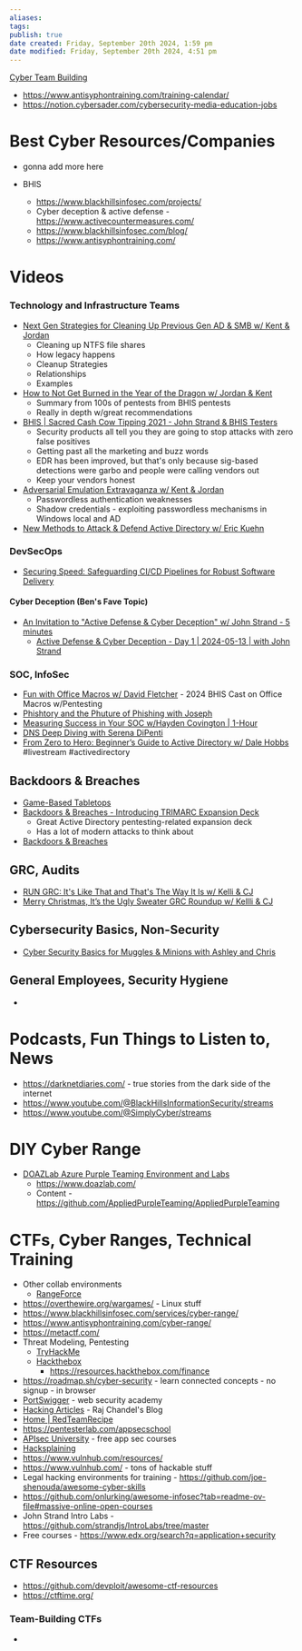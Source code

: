 ```yaml
---
aliases: 
tags: 
publish: true
date created: Friday, September 20th 2024, 1:59 pm
date modified: Friday, September 20th 2024, 4:51 pm
---
```



[Cyber Team Building](../Cyber%20Team%20Building/Cyber%20Team%20Building.md)

- https://www.antisyphontraining.com/training-calendar/ 
- https://notion.cybersader.com/cybersecurity-media-education-jobs 

# Best Cyber Resources/Companies

- gonna add more here

- BHIS
    - https://www.blackhillsinfosec.com/projects/
    - Cyber deception & active defense - https://www.activecountermeasures.com/
    - https://www.blackhillsinfosec.com/blog/
    - https://www.antisyphontraining.com/

# Videos

### Technology and Infrastructure Teams

- [Next Gen Strategies for Cleaning Up Previous Gen AD & SMB w/ Kent & Jordan](https://www.youtube.com/watch?v=lud3T2mHiI4)
    - Cleaning up NTFS file shares
    - How legacy happens
    - Cleanup Strategies
    - Relationships
    - Examples
- [How to Not Get Burned in the Year of the Dragon w/ Jordan & Kent](https://www.youtube.com/watch?v=4ERqB2rwPO0)
    - Summary from 100s of pentests from BHIS pentests
    - Really in depth w/great recommendations
- [BHIS | Sacred Cash Cow Tipping 2021 - John Strand & BHIS Testers](https://www.youtube.com/watch?v=P_fHD_Er_dg)
    - Security products all tell you they are going to stop attacks with zero false positives
    - Getting past all the marketing and buzz words
    - EDR has been improved, but that's only because sig-based detections were garbo and people were calling vendors out
    - Keep your vendors honest
- [Adversarial Emulation Extravaganza w/ Kent & Jordan](https://www.youtube.com/watch?v=q_y05SOZvPY)
    - Passwordless authentication weaknesses
    - Shadow credentials - exploiting passwordless mechanisms in Windows local and AD
- [New Methods to Attack & Defend Active Directory w/ Eric Kuehn](https://www.youtube.com/watch?v=rSgj-oMxG0g)

### DevSecOps

- [Securing Speed: Safeguarding CI/CD Pipelines for Robust Software Delivery](https://www.youtube.com/watch?v=vd5JpQB_owg)

#### Cyber Deception (Ben's Fave Topic)

- [An Invitation to "Active Defense & Cyber Deception" w/ John Strand - 5 minutes](https://www.linkedin.com/posts/antisyphon-training_an-invitation-to-defense-activity-7043959108894355456-Bqyo?trk=public_profile_like_view)
    - [Active Defense & Cyber Deception - Day 1 | 2024-05-13 | with John Strand](https://www.youtube.com/watch?v=R-imWPT1HWo)
    

### SOC, InfoSec

- [Fun with Office Macros w/ David Fletcher](https://www.youtube.com/watch?v=cfKDnxeoTuQ) - 2024 BHIS Cast on Office Macros w/Pentesting
- [Phishtory and the Phuture of Phishing with Joseph](https://www.youtube.com/watch?v=jkApCKWsiUI)
- [Measuring Success in Your SOC w/Hayden Covington | 1-Hour](https://www.youtube.com/watch?v=RvsAy4xXrpQ)
- [DNS Deep Diving with Serena DiPenti](https://www.youtube.com/watch?v=p0Ar6eincE0)
- [From Zero to Hero: Beginner’s Guide to Active Directory w/ Dale Hobbs](https://www.youtube.com/watch?v=XwOV7HpVLEA) #livestream #activedirectory

## Backdoors & Breaches

- [Game-Based Tabletops](../Game-Based%20Tabletops/Game-Based%20Tabletops.md)
- [Backdoors & Breaches - Introducing TRIMARC Expansion Deck](https://www.youtube.com/watch?v=P4sQCjRyG0o)
    - Great Active Directory pentesting-related expansion deck
    - Has a lot of modern attacks to think about
- [Backdoors & Breaches](../Game-Based%20Tabletops/Backdoors%20&%20Breaches/Backdoors%20&%20Breaches.md)

## GRC, Audits

- [RUN GRC: It's Like That and That's The Way It Is w/ Kelli & CJ](https://www.youtube.com/watch?v=dD27sV_vbno)
- [Merry Christmas, It’s the Ugly Sweater GRC Roundup w/ Kellli & CJ](https://www.youtube.com/watch?v=F23uDx8D1ZM)

## Cybersecurity Basics, Non-Security

- [Cyber Security Basics for Muggles & Minions with Ashley and Chris](https://www.youtube.com/watch?v=N_WBsEkuz5w)

## General Employees, Security Hygiene

- 

# Podcasts, Fun Things to Listen to, News

- https://darknetdiaries.com/ - true stories from the dark side of the internet
- https://www.youtube.com/@BlackHillsInformationSecurity/streams 
- https://www.youtube.com/@SimplyCyber/streams 

# DIY Cyber Range

- [DOAZLab Azure Purple Teaming Environment and Labs](../../📁%2098%20-%20ARCHIVE/GradSchoolProjects/Honey%20Accounts%20in%20Windows%20AD/Tech%20Stack,%20Architecture,%20Tools.md)
    - https://www.doazlab.com/
    - Content - https://github.com/AppliedPurpleTeaming/AppliedPurpleTeaming

# CTFs, Cyber Ranges, Technical Training

- Other collab environments
    - [RangeForce](https://rangeforce.com/)
- https://overthewire.org/wargames/ - Linux stuff
- https://www.blackhillsinfosec.com/services/cyber-range/
- https://www.antisyphontraining.com/cyber-range/
- https://metactf.com/
- Threat Modeling, Pentesting
    - [TryHackMe](https://tryhackme.com/)
    - [Hackthebox](https://www.hackthebox.com/)
        - https://resources.hackthebox.com/finance
- https://roadmap.sh/cyber-security - learn connected concepts - no signup - in browser
- [PortSwigger](https://portswigger.net/) - web security academy
- [Hacking Articles](https://www.hackingarticles.in/) - Raj Chandel's Blog
- [Home | RedTeamRecipe](https://redteamrecipe.com/)
- https://pentesterlab.com/appsecschool
- [APIsec University](https://www.apisecuniversity.com/) - free app sec courses
- [Hacksplaining](https://www.hacksplaining.com/)
- https://www.vulnhub.com/resources/
- https://www.vulnhub.com/ - tons of hackable stuff
- Legal hacking environments for training - https://github.com/joe-shenouda/awesome-cyber-skills
- https://github.com/onlurking/awesome-infosec?tab=readme-ov-file#massive-online-open-courses
- John Strand Intro Labs - https://github.com/strandjs/IntroLabs/tree/master
- Free courses - https://www.edx.org/search?q=application+security

## CTF Resources

- https://github.com/devploit/awesome-ctf-resources
- https://ctftime.org/

### Team-Building CTFs

- 
